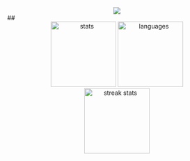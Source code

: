 <div align="center">
  <img src="https://profile-counter.glitch.me/noureddine-t/count.svg?" />
</div>
##
<div align="center">
  <img src="https://github-readme-stats.vercel.app/api?username=noureddine-t&show_icons=true&count_private=true&theme=dark&hide_border=true" height="150" alt="stats" />
  
  <img src="https://github-readme-stats.vercel.app/api/top-langs?username=noureddine-t&layout=compact&theme=dark&hide_border=true&langs_count=5" height="150" alt="languages" />
</div>

<div align="center">
  <img src="https://streak-stats.demolab.com?user=noureddine-t&mode=daily&theme=dark&hide_border=true&border_radius=5" height="150" alt="streak stats" />
</div>
